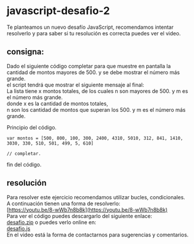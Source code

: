# javascript-desafio-2
Te planteamos un nuevo desafío JavaScript, recomendamos intentar resolverlo y para saber si tu resolución es correcta puedes ver el video.  

## consigna:  

Dado el siguiente código completar para que muestre en pantalla la cantidad de montos mayores de 500. y  se debe mostrar el número más grande.  
el script tendrá que mostrar el siguiente mensaje al final:  
La lista tiene x montos totales, de los cuales n son mayores de 500. y m es el número más grande.  
donde x es la cantidad de montos totales,  
n son los cantidad de montos que superan los 500. y m es el número más grande.    

Principio del código.  

    var montos = [500, 800, 100, 300, 2400, 4310, 5010, 312, 841, 1410, 3030, 330, 510, 501, 499, 5, 610]    
    
    // completar.  
    
fin del código.    

## resolución  

Para resolver este ejercicio recomendamos utilizar bucles, condicionales.  
A continuación tienen una forma de resolverlo:  
[https://youtu.be/8-wWb7n8b8k](https://youtu.be/8-wWb7n8b8k)  
Para ver el código puedes descargarlo del siguiente  enlace:  
[desafio.zip](desafio.zip)
o puedes verlo online en:  
[desafio.js](desafio.js)  
En el video está la forma de contactarnos para sugerencias y comentarios.